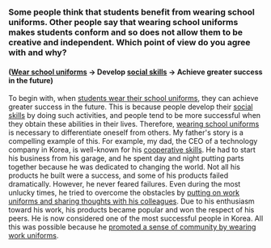 ### Some people think that students benefit from wearing school uniforms. Other people say that wearing school uniforms makes students conform and so does not allow them to be creative and independent. Which point of view do you agree with and why?

#### (<ins>Wear school uniforms</ins> -> Develop <ins>social skills</ins> -> Achieve greater success in the future)

To begin with, when <ins>students wear their school uniforms</ins>, they can achieve greater success in the future. This is because people develop their <ins>social skills</ins> by doing such activities, and people tend to be more successful when they obtain these abilities in their lives. Therefore, <ins>wearing school uniforms</ins> is necessary to differentiate oneself from others. My father's story is a compelling example of this. For example, my dad, the CEO of a technology company in Korea, is well-known for his <ins>cooperative skills</ins>. He had to start his business from his garage, and he spent day and night putting parts together because he was dedicated to changing the world. Not all his products he built were a success, and some of his products failed dramatically. However, he never feared failures. Even during the most unlucky times, he tried to overcome the obstacles by <ins>putting on work uniforms and sharing thoughts with his colleagues</ins>. Due to his enthusiasm toward his work, his products became popular and won the respect of his peers. He is now considered one of the most successful people in Korea. All this was possible because he <ins>promoted a sense of community by wearing work uniforms</ins>.
